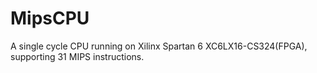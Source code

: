 MipsCPU
=======

A single cycle CPU running on Xilinx Spartan 6 XC6LX16-CS324(FPGA), supporting 31 MIPS instructions.
